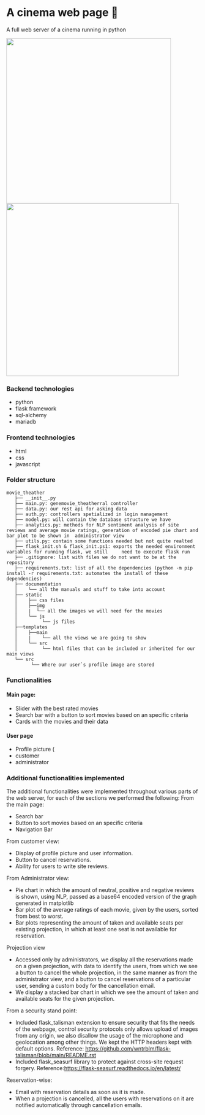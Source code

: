 # A cinema web page 🐍
A full web server of a cinema running in python


<div>
 <img width="430" src="https://user-images.githubusercontent.com/58918297/146336799-cebdd684-fb83-499b-8da9-801bf06be035.png">
 <img width="450" src="https://user-images.githubusercontent.com/58918297/146341776-35330f90-58dc-4c31-a9d1-ea9a9b8109cc.png">
</div>

### Backend technologies
 - python
 - flask framework 
 - sql-alchemy
 - mariadb

### Frontend technologies
 - html
 - css
 - javascript
 
### Folder structure
```
movie_theather
   ├── __init__.py
   ├── main.py: genemovie_theatherral controller
   ├── data.py: our rest api for asking data 
   ├── auth.py: controllers spetialized in login management
   ├── model.py: will contain the database structure we have
   ├── analytics.py: methods for NLP sentiment analysis of site reviews and average movie ratings, generation of encoded pie chart and bar plot to be shown in  administrator view
   ├── utils.py: contain some functions needed but not quite realted
   ├── flask_init.sh & flask_init.ps1: exports the needed environment variables for running flask, we still     need to execute flask run
   ├── .gitignore: list with files we do not want to be at the repository
   ├── requirements.txt: list of all the dependencies (python -m pip install -r requirements.txt: automates the install of these dependencies)
   ├── documentation
   │    └── all the manuals and stuff to take into account
   ├── static
   │    ├── css files
   │    ├──img
   │    |  └── all the images we will need for the movies
   │    └── js
   │         └── js files
   ├──templates
   │    ├──main
   │    |    └── all the views we are going to show
   │    └── src
   │         └── html files that can be included or inherited for our main views
   └── src
         └── Where our user`s profile image are stored
```

### Functionalities

#### Main page:
- Slider with the best rated movies
- Search bar with a button to sort movies based on an specific criteria
- Cards with the movies and their data

#### User page
* Profile picture (
* customer 
* administrator
### Additional functionalities implemented
The additional functionalities were implemented throughout various parts of the web server, for each of the sections we performed the following:
From the main page:
 - Search bar
 - Button to sort movies based on an specific criteria
 - Navigation Bar

From customer view:
 - Display of profile picture and user information.
 - Button to cancel reservations. 
 - Ability for users to write site reviews.

From Administrator view:
 - Pie chart in which the amount of neutral, positive and negative reviews is shown, using NLP, passed as a base64 encoded version of the graph generated in matplotlib
 - Bar plot of the average ratings of each movie, given by the users, sorted from best to worst.
 - Bar plots representing the amount of taken and available seats per existing projection, in which at least one seat is not available for reservation.
 
Projection view
 - Accessed only by administrators, we display all the reservations made on a given projection, with data to identify the users, from which we see a button to cancel the whole projection, in the same manner as from the administrator view, and a button to cancel reservations of a particular user, sending a custom body for the cancellation email.
 - We display a stacked bar chart in which we see the amount of taken and available seats for the given projection.

From a security stand point:
 - Included flask_talisman extension to ensure security that fits the needs of the webpage, control security protocols only allows upload of images from any origin, we also disallow the usage of the microphone and geolocation among other things. We kept the HTTP  headers kept with default options. Reference: https://github.com/wntrblm/flask-talisman/blob/main/README.rst
 - Included flask_seasurf library to protect against cross-site request forgery. Reference:https://flask-seasurf.readthedocs.io/en/latest/
 
Reservation-wise:
 - Email with reservation details as soon as it is made.
 - When a projection is cancelled, all the users with reservations on it are notified automatically through cancellation emails.


